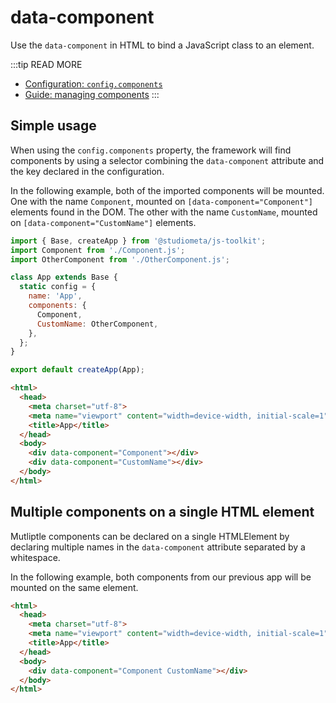 # data-component

Use the `data-component` in HTML to bind a JavaScript class to an element.

:::tip READ MORE
- [Configuration: `config.components`](/api/configuration.html#config-components)
- [Guide: managing components](/guide/introduction/managing-components.html)
:::

## Simple usage

When using the `config.components` property, the framework will find components by using a selector combining the `data-component` attribute and the key declared in the configuration.

In the following example, both of the imported components will be mounted. One with the name `Component`, mounted on `[data-component="Component"]` elements found in the DOM. The other with the name `CustomName`, mounted on `[data-component="CustomName"]` elements.

```js
import { Base, createApp } from '@studiometa/js-toolkit';
import Component from './Component.js';
import OtherComponent from './OtherComponent.js';

class App extends Base {
  static config = {
    name: 'App',
    components: {
      Component,
      CustomName: OtherComponent,
    },
  };
}

export default createApp(App);
```

```html
<html>
  <head>
    <meta charset="utf-8">
    <meta name="viewport" content="width=device-width, initial-scale=1">
    <title>App</title>
  </head>
  <body>
    <div data-component="Component"></div>
    <div data-component="CustomName"></div>
  </body>
</html>
```

## Multiple components on a single HTML element

Mutliptle components can be declared on a single HTMLElement by declaring multiple names in the `data-component` attribute separated by a whitespace.

In the following example, both components from our previous app will be mounted on the same element.

```html
<html>
  <head>
    <meta charset="utf-8">
    <meta name="viewport" content="width=device-width, initial-scale=1">
    <title>App</title>
  </head>
  <body>
    <div data-component="Component CustomName"></div>
  </body>
</html>
```
